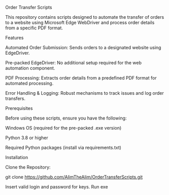 Order Transfer Scripts

This repository contains scripts designed to automate the transfer of orders to a website using Microsoft Edge WebDriver and process order details from a specific PDF format.

Features

Automated Order Submission: Sends orders to a designated website using EdgeDriver.

Pre-packed EdgeDriver: No additional setup required for the web automation component.

PDF Processing: Extracts order details from a predefined PDF format for automated processing.

Error Handling & Logging: Robust mechanisms to track issues and log order transfers.

Prerequisites

Before using these scripts, ensure you have the following:

Windows OS (required for the pre-packed .exe version)

Python 3.8 or higher

Required Python packages (install via requirements.txt)

Installation

Clone the Repository:

git clone https://github.com/AlimTheAlim/OrderTransferScripts.git

Insert valid login and password for keys. Run exe
